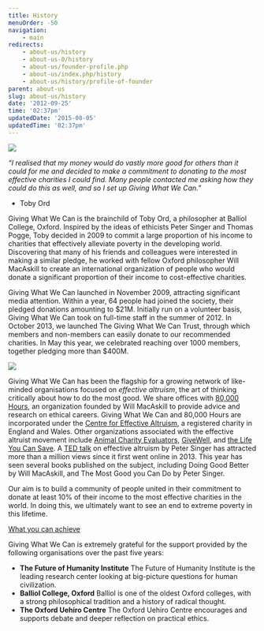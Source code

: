 ```yaml
---
title: History
menuOrder: -50
navigation:
    - main
redirects:
    - about-us/history
    - about-us-0/history
    - about-us/founder-profile.php
    - about-us/index.php/history
    - about-us/history/profile-of-founder
parent: about-us
slug: about-us/history
date: '2012-09-25'
time: '02:37pm'
updatedDate: '2015-08-05'
updatedTime: '02:37pm'
---
```

![](/images/uploads/toby.jpg)

_“I realised that my money would do vastly more good for others than it could for me and decided to make a commitment to donating to the most effective charities I could find. Many people contacted me asking how they could do this as well, and so I set up Giving What We Can.”_
- Toby Ord

Giving What We Can is the brainchild of Toby Ord, a philosopher at Balliol College, Oxford. Inspired by the ideas of ethicists Peter Singer and Thomas Pogge, Toby decided in 2009 to commit a large proportion of his income to charities that effectively alleviate poverty in the developing world. Discovering that many of his friends and colleagues were interested in making a similar pledge, he worked with fellow Oxford philosopher Will MacAskill to create an international organization of people who would donate a significant proportion of their income to cost-effective charities.

Giving What We Can launched in November 2009, attracting significant media attention. Within a year, 64 people had joined the society, their pledged donations amounting to $21M. Initially run on a volunteer basis, Giving What We Can took on full-time staff in the summer of 2012\. In October 2013, we launched The Giving What We Can Trust, through which members and non-members can easily donate to our recommended charities. In May this year, we celebrated reaching over 1000 members, together pledging more than $400M.

![](/images/uploads/internship.jpg)

Giving What We Can has been the flagship for a growing network of like-minded organisations focused on _effective altruism_, the art of thinking critically about how to do the most good. We share offices with [80,000 Hours](https://80000hours.org/), an organization founded by Will MacAskill to provide advice and research on ethical careers. Giving What We Can and 80,000 Hours are incorporated under the [Centre for Effective Altruism](https://centreforeffectivealtruism.org/), a registered charity in England and Wales. Other organizations associated with the effective altruist movement include [Animal Charity Evaluators](http://www.animalcharityevaluators.org/), [GiveWell](http://www.givewell.org/), and [the Life You Can Save](http://www.thelifeyoucansave.org/). A [TED talk](http://www.ted.com/talks/peter_singer_the_why_and_how_of_effective_altruism?language=en) on effective altruism by Peter Singer has attracted more than a million views since it first went online in 2013\. This year has seen several books published on the subject, including Doing Good Better by Will MacAskill, and The Most Good you Can Do by Peter Singer.

Our aim is to build a community of people united in their commitment to donate at least 10% of their income to the most effective charities in the world. In doing this, we ultimately want to see an end to extreme poverty in this lifetime.

<a href="/get-involved/what-you-can-achieve" class="btn btn-primary">What you can achieve</a>

Giving What We Can is extremely grateful for the support provided by the following organisations over the past five years:

*   **The Future of Humanity Institute**
     The Future of Humanity Institute is the leading research center looking at big-picture questions for human civilization.
*   **Balliol College, Oxford**
    Balliol is one of the oldest Oxford colleges, with a strong philosophical tradition and a history of radical thought.
*   **The Oxford Uehiro Centre**
     The Oxford Uehiro Centre encourages and supports debate and deeper reflection on practical ethics.